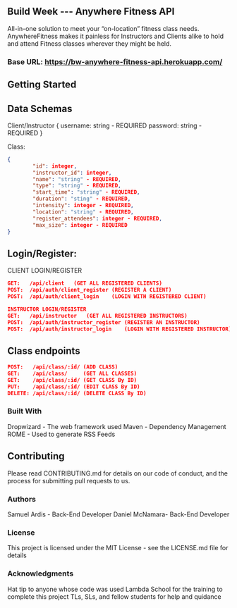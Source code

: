 ## Build Week --- Anywhere Fitness API
All-in-one solution to meet your “on-location” fitness class needs. AnywhereFitness makes it painless for Instructors and Clients alike to hold and attend Fitness classes wherever they might be held.

### Base URL: https://bw-anywhere-fitness-api.herokuapp.com/

## Getting Started

## Data Schemas

Client/Instructor
{ username: string - REQUIRED password: string - REQUIRED }

Class:
```json
{
        "id": integer,
        "instructor_id": integer,
        "name": "string" - REQUIRED,
        "type": "string" - REQUIRED,
        "start_time": "string" - REQUIRED,
        "duration": "sting" - REQUIRED,
        "intensity": integer - REQUIRED,
        "location": "string" - REQUIRED,
        "register_attendees": integer - REQUIRED,
        "max_size": integer - REQUIRED
}
```

## Login/Register:

CLIENT LOGIN/REGISTER
```json
GET:   /api/client   (GET ALL REGISTERED CLIENTS)
POST:  /api/auth/client_register (REGISTER A CLIENT)
POST:  /api/auth/client_login    (LOGIN WITH REGISTERED CLIENT)
```

```json
INSTRUCTOR LOGIN/REGISTER
GET:   /api/instructor   (GET ALL REGISTERED INSTRUCTORS)
POST:  /api/auth/instructor_register (REGISTER AN INSTRUCTOR)
POST:  /api/auth/instructor_login    (LOGIN WITH REGISTERED INSTRUCTOR)
```

## Class endpoints

```json
POST:   /api/class/:id/ (ADD CLASS)
GET:    /api/class/     (GET ALL CLASSES)
GET:    /api/class/:id/ (GET CLASS By ID)
PUT:    /api/class/:id/ (EDIT CLASS By ID)
DELETE: /api/class/:id/ (DELETE CLASS By ID)
```

### Built With
Dropwizard - The web framework used
Maven - Dependency Management
ROME - Used to generate RSS Feeds

## Contributing
Please read CONTRIBUTING.md for details on our code of conduct, and the process for submitting pull requests to us.

### Authors
Samuel Ardis - Back-End Developer
Daniel McNamara- Back-End Developer

### License
This project is licensed under the MIT License - see the LICENSE.md file for details

### Acknowledgments
Hat tip to anyone whose code was used
Lambda School for the training to complete this project
TLs, SLs, and fellow students for help and quidance

